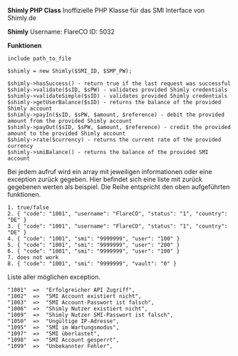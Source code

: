 **Shimly PHP Class**
Inoffizielle PHP Klasse für das SMI Interface von Shimly.de

**Shimly**
Username: FlareCO
ID: 5032

**Funktionen**

    include path_to_file
	
	$shimly = new Shimly($SMI_ID, $SMP_PW);    

    $shimly->hasSuccess() - return true if the last request was successful
    $shimly->validate($sID, $sPW) - validates provided Shimly credentials
    $shimly->validateSimple($sID) - validates provided Shimly credentials
    $shimly->getUserBalance($sID) - returns the balance of the provided Shimly account
    $shimly->payIn($sID, $sPW, $amount, $reference) - debit the provided amount from the provided Shimly account
    $shimly->payOut($sID, $sPW, $amount, $reference) - credit the provided amount to the provided Shimly account
    $shimly->rate($currency) - returns the current rate of the provided currency
    $shimly->smiBalance() - returns the balance of the provided SMI account

Bei jedem aufruf wird ein array mit jeweiligen informationen oder eine exception zurück gegeben.
Hier befindet sich eine liste mit zurück gegebenen werten als beispiel. 
Die Reihe entspricht den oben aufgeführten funktionen.

    1. true/false
    2. { "code": "1001", "username": "FlareCO", "status": "1", "country": "DE" }
    3. { "code": "1001", "username": "FlareCO", "status": "1", "country": "DE" }
    4. { "code": "1001", "smi": "9999999", "user": "100" }
    5. { "code": "1001", "smi": "9999999", "user": "200" }
    6. { "code": "1001", "smi": "9999999", "user": "100" }
    7. does not work
    8. { "code": "1001", "smi": "9999999", "vault": "0" }

Liste aller möglichen exception.

    "1001"  =>  "Erfolgreicher API Zugriff",
    "1002"  =>  "SMI Account existiert nicht",
    "1003"  =>  "SMI Account-Passwort ist falsch",
    "1006"  =>  "Shimly Nutzer existiert nicht",
    "1009"  =>  "Shimly Nutzer SMI-Passwort ist falsch",
    "1050"  =>  "Ungültige IP-Adresse",
    "1095"  =>  "SMI im Wartungsmodus",
    "1097"  =>  "SMI überlastet",
    "1098"  =>  "SMI Account gesperrt",
    "1099"  =>  "Unbekannter Fehler",

